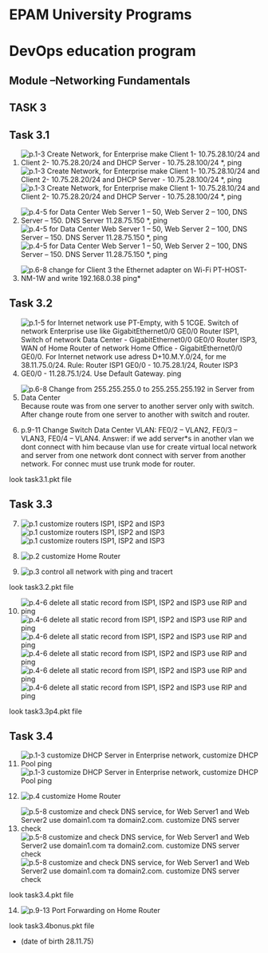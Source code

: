 # EPAM University Programs
# DevOps education program
## Module –Networking Fundamentals
## TASK 3 
## Task 3.1

1. ![p.1-3 Create Network, for Enterprise make Client 1- 10.75.28.10/24 and Client 2- 10.75.28.20/24 and DHCP Server - 10.75.28.100/24 *, ping](https://github.com/MarchenkoOlexandr/DevOps_online_Vinnitsja_2021Q4/blob/5e4184e193c07a82137437e909cb00bf3d5cc838/m1/task3.1/Screenshot_1.png "p.1-3 Create Network, for Enterprise make Client 1- 10.75.28.10/24 and Client 2- 10.75.28.20/24 and DHCP Server - 10.75.28.100/24 *, ping ")
   ![p.1-3 Create Network, for Enterprise make Client 1- 10.75.28.10/24 and Client 2- 10.75.28.20/24 and DHCP Server - 10.75.28.100/24 *, ping](https://github.com/MarchenkoOlexandr/DevOps_online_Vinnitsja_2021Q4/blob/5e4184e193c07a82137437e909cb00bf3d5cc838/m1/task3.1/Screenshot_2.png "p.1-3 Create Network, for Enterprise make Client 1- 10.75.28.10/24 and Client 2- 10.75.28.20/24 and DHCP Server - 10.75.28.100/24 *, ping ")
   ![p.1-3 Create Network, for Enterprise make Client 1- 10.75.28.10/24 and Client 2- 10.75.28.20/24 and DHCP Server - 10.75.28.100/24 *, ping](https://github.com/MarchenkoOlexandr/DevOps_online_Vinnitsja_2021Q4/blob/5e4184e193c07a82137437e909cb00bf3d5cc838/m1/task3.1/Screenshot_3.png "p.1-3 Create Network, for Enterprise make Client 1- 10.75.28.10/24 and Client 2- 10.75.28.20/24 and DHCP Server - 10.75.28.100/24 *, ping ")

2. ![p.4-5 for Data Center Web Server 1 – 50, Web Server 2 – 100, DNS Server – 150. DNS Server 11.28.75.150 *, ping](https://github.com/MarchenkoOlexandr/DevOps_online_Vinnitsja_2021Q4/blob/5e4184e193c07a82137437e909cb00bf3d5cc838/m1/task3.1/Screenshot_4.png "p.4-5 for Data Center Web Server 1 – 50, Web Server 2 – 100, DNS Server – 150. DNS Server 11.28.75.150 , ping * ")
   ![p.4-5 for Data Center Web Server 1 – 50, Web Server 2 – 100, DNS Server – 150. DNS Server 11.28.75.150 *, ping](https://github.com/MarchenkoOlexandr/DevOps_online_Vinnitsja_2021Q4/blob/5e4184e193c07a82137437e909cb00bf3d5cc838/m1/task3.1/Screenshot_5.png "p.4-5 for Data Center Web Server 1 – 50, Web Server 2 – 100, DNS Server – 150. DNS Server 11.28.75.150 , ping * ")
   ![p.4-5 for Data Center Web Server 1 – 50, Web Server 2 – 100, DNS Server – 150. DNS Server 11.28.75.150 *, ping](https://github.com/MarchenkoOlexandr/DevOps_online_Vinnitsja_2021Q4/blob/5e4184e193c07a82137437e909cb00bf3d5cc838/m1/task3.1/Screenshot_6.png "p.4-5 for Data Center Web Server 1 – 50, Web Server 2 – 100, DNS Server – 150. DNS Server 11.28.75.150 , ping * ")

3. ![p.6-8 change for Client 3 the Ethernet adapter on Wi-Fi PT-HOST-NM-1W and write 192.168.0.38  ping*](https://github.com/MarchenkoOlexandr/DevOps_online_Vinnitsja_2021Q4/blob/5e4184e193c07a82137437e909cb00bf3d5cc838/m1/task3.1/Screenshot_7.png "p.6-8 change for Client 3 the Ethernet adapter on Wi-Fi PT-HOST-NM-1W and write 192.168.0.38  ping * ")

## Task 3.2

4. ![p.1-5 for Internet network use PT-Empty, with 5 1CGE. Switch of network Enterprise use like GigabitEthernet0/0 GE0/0 Router ISP1, Switch of network Data Center - GigabitEthernet0/0 GE0/0 Router ISP3, WAN of Home Router of network Home Office - GigabitEthernet0/0 GE0/0. For Internet network use adress D+10.M.Y.0/24, for me 38.11.75.0/24. Rule: Router ISP1 GE0/0 - 10.75.28.1/24, Router ISP3 GE0/0 - 11.28.75.1/24. Use Default Gateway. ping](https://github.com/MarchenkoOlexandr/DevOps_online_Vinnitsja_2021Q4/blob/9176dec142742426195b9136cf05f593e702692a/m1/task3.1/Screenshot_9.png "p.1-5 for Internet network use PT-Empty, with 5 1CGE. Switch of network Enterprise use like GigabitEthernet0/0 (GE0/0) Router ISP1, Switch of network Data Center - GigabitEthernet0/0 (GE0/0) Router ISP3, WAN of Home Router of network Home Office - GigabitEthernet0/0 (GE0/0). For Internet network use adress (D+10).M.Y.0/24,(38.11.75.0/24). Rule: Router ISP1 GE0/0 - 10.75.28.1/24, Router ISP3 GE0/0 - 11.28.75.1/24. Use Default Gateway. ping")

5. ![p.6-8 Change from 255.255.255.0 to 255.255.255.192 in Server from Data Center](https://github.com/MarchenkoOlexandr/DevOps_online_Vinnitsja_2021Q4/blob/5e4184e193c07a82137437e909cb00bf3d5cc838/m1/task3.1/Screenshot_8.png "p.6-8 Change from 255.255.255.0 to 255.255.255.192 in Server from Data Center")
Because route was from one server to another server only with switch. After change route from one server to another with switch and router. 

6. p.9-11 Change Switch Data Center VLAN: FE0/2 – VLAN2, FE0/3 – VLAN3, FE0/4 – VLAN4. Answer: if we add server*s in another vlan we dont connect with him because vlan use for create virtual local network and server from one network dont connect with server from another network. For connec must use trunk mode for router.

look task3.1.pkt file


## Task 3.3

7. ![p.1 customize routers ISP1, ISP2 and ISP3](https://github.com/MarchenkoOlexandr/DevOps_online_Vinnitsja_2021Q4/blob/5e4184e193c07a82137437e909cb00bf3d5cc838/m1/task3.1/Screenshot_11.png "p.1 customize routers ISP1, ISP2 and ISP3")
   ![p.1 customize routers ISP1, ISP2 and ISP3](https://github.com/MarchenkoOlexandr/DevOps_online_Vinnitsja_2021Q4/blob/5e4184e193c07a82137437e909cb00bf3d5cc838/m1/task3.1/Screenshot_12.png "p.1 customize routers ISP1, ISP2 and ISP3")
   ![p.1 customize routers ISP1, ISP2 and ISP3](https://github.com/MarchenkoOlexandr/DevOps_online_Vinnitsja_2021Q4/blob/5e4184e193c07a82137437e909cb00bf3d5cc838/m1/task3.1/Screenshot_13.png "p.1 customize routers ISP1, ISP2 and ISP3")

8. ![p.2 customize Home Router](https://github.com/MarchenkoOlexandr/DevOps_online_Vinnitsja_2021Q4/blob/5e4184e193c07a82137437e909cb00bf3d5cc838/m1/task3.1/Screenshot_14.png "p.2 customize Home Router")

9. ![p.3 control all network with ping and tracert]( https://github.com/MarchenkoOlexandr/DevOps_online_Vinnitsja_2021Q4/blob/5e4184e193c07a82137437e909cb00bf3d5cc838/m1/task3.1/Screenshot_15.png "p.3 control all network with ping and tracert")

look task3.2.pkt file

10. ![p.4-6 delete all static record from ISP1, ISP2 and ISP3 use RIP and ping](https://github.com/MarchenkoOlexandr/DevOps_online_Vinnitsja_2021Q4/blob/5e4184e193c07a82137437e909cb00bf3d5cc838/m1/task3.1/Screenshot_16.png "p.4-6 delete all static record from ISP1, ISP2 and ISP3 use RIP and ping")
    ![p.4-6 delete all static record from ISP1, ISP2 and ISP3 use RIP and ping](https://github.com/MarchenkoOlexandr/DevOps_online_Vinnitsja_2021Q4/blob/5e4184e193c07a82137437e909cb00bf3d5cc838/m1/task3.1/Screenshot_17.png "p.4-6 delete all static record from ISP1, ISP2 and ISP3 use RIP and ping")
	![p.4-6 delete all static record from ISP1, ISP2 and ISP3 use RIP and ping](https://github.com/MarchenkoOlexandr/DevOps_online_Vinnitsja_2021Q4/blob/5e4184e193c07a82137437e909cb00bf3d5cc838/m1/task3.1/Screenshot_18.png "p.4-6 delete all static record from ISP1, ISP2 and ISP3 use RIP and ping")
	![p.4-6 delete all static record from ISP1, ISP2 and ISP3 use RIP and ping](https://github.com/MarchenkoOlexandr/DevOps_online_Vinnitsja_2021Q4/blob/5e4184e193c07a82137437e909cb00bf3d5cc838/m1/task3.1/Screenshot_19.png "p.4-6 delete all static record from ISP1, ISP2 and ISP3 use RIP and ping")
	![p.4-6 delete all static record from ISP1, ISP2 and ISP3 use RIP and ping](https://github.com/MarchenkoOlexandr/DevOps_online_Vinnitsja_2021Q4/blob/5e4184e193c07a82137437e909cb00bf3d5cc838/m1/task3.1/Screenshot_20.png "p.4-6 delete all static record from ISP1, ISP2 and ISP3 use RIP and ping")
	![p.4-6 delete all static record from ISP1, ISP2 and ISP3 use RIP and ping](https://github.com/MarchenkoOlexandr/DevOps_online_Vinnitsja_2021Q4/blob/5e4184e193c07a82137437e909cb00bf3d5cc838/m1/task3.1/Screenshot_21.png "p.4-6 delete all static record from ISP1, ISP2 and ISP3 use RIP and ping")
	
look task3.3p4.pkt file

## Task 3.4

11. ![p.1-3 customize DHCP Server in Enterprise network, customize DHCP Pool ping](https://github.com/MarchenkoOlexandr/DevOps_online_Vinnitsja_2021Q4/blob/5e4184e193c07a82137437e909cb00bf3d5cc838/m1/task3.1/Screenshot_22.png "p.1-3 customize DHCP Server in Enterprise network, customize DHCP Pool ping")
    ![p.1-3 customize DHCP Server in Enterprise network, customize DHCP Pool ping](https://github.com/MarchenkoOlexandr/DevOps_online_Vinnitsja_2021Q4/blob/5e4184e193c07a82137437e909cb00bf3d5cc838/m1/task3.1/Screenshot_23.png "p.1-3 customize DHCP Server in Enterprise network, customize DHCP Pool ping")
	
12. ![p.4 customize Home Router](https://github.com/MarchenkoOlexandr/DevOps_online_Vinnitsja_2021Q4/blob/5e4184e193c07a82137437e909cb00bf3d5cc838/m1/task3.1/Screenshot_24.png "p.2 customize Home Router")

13. ![p.5-8 customize and check DNS service, for  Web Server1 and Web Server2 use domain1.com та domain2.com. customize DNS server check](https://github.com/MarchenkoOlexandr/DevOps_online_Vinnitsja_2021Q4/blob/5e4184e193c07a82137437e909cb00bf3d5cc838/m1/task3.1/Screenshot_25.png "p.5-6 customize and check DNS service, for  Web Server1 and Web Server2 use domain1.com та domain2.com. Customize DNS server check")
    ![p.5-8 customize and check DNS service, for  Web Server1 and Web Server2 use domain1.com та domain2.com. customize DNS server check](https://github.com/MarchenkoOlexandr/DevOps_online_Vinnitsja_2021Q4/blob/5e4184e193c07a82137437e909cb00bf3d5cc838/m1/task3.1/Screenshot_26.png "p.5-6 customize and check DNS service, for  Web Server1 and Web Server2 use domain1.com та domain2.com. Customize DNS server check")
    ![p.5-8 customize and check DNS service, for  Web Server1 and Web Server2 use domain1.com та domain2.com. customize DNS server check](https://github.com/MarchenkoOlexandr/DevOps_online_Vinnitsja_2021Q4/blob/5e4184e193c07a82137437e909cb00bf3d5cc838/m1/task3.1/Screenshot_27.png "p.5-6 customize and check DNS service, for  Web Server1 and Web Server2 use domain1.com та domain2.com. Customize DNS server check")

look task3.4.pkt file

14. ![p.9-13 Port Forwarding on Home Router](https://github.com/MarchenkoOlexandr/DevOps_online_Vinnitsja_2021Q4/blob/5e4184e193c07a82137437e909cb00bf3d5cc838/m1/task3.1/Screenshot_28.png "p.4-6 delete all static record from ISP1, ISP2 and ISP3 use RIP and ping")

look task3.4bonus.pkt file


* (date of birth 28.11.75)
